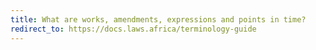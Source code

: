 ```yaml
---
title: What are works, amendments, expressions and points in time?
redirect_to: https://docs.laws.africa/terminology-guide
---
```

